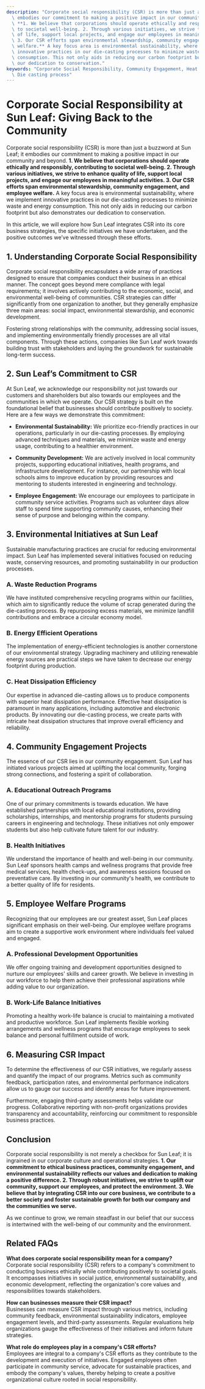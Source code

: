 ```yaml
---
description: "Corporate social responsibility (CSR) is more than just a buzzword at Sun Leaf; it\
  \ embodies our commitment to making a positive impact in our community and beyond.\
  \ **1. We believe that corporations should operate ethically and responsibly, contributing\
  \ to societal well-being. 2. Through various initiatives, we strive to enhance quality\
  \ of life, support local projects, and engage our employees in meaningful activities.\
  \ 3. Our CSR efforts span environmental stewardship, community engagement, and employee\
  \ welfare.** A key focus area is environmental sustainability, where we implement\
  \ innovative practices in our die-casting processes to minimize waste and energy\
  \ consumption. This not only aids in reducing our carbon footprint but also demonstrates\
  \ our dedication to conservation."
keywords: "Corporate Social Responsibility, Community Engagement, Heat dissipation performance,\
  \ Die casting process"
---
```

# Corporate Social Responsibility at Sun Leaf: Giving Back to the Community

Corporate social responsibility (CSR) is more than just a buzzword at Sun Leaf; it embodies our commitment to making a positive impact in our community and beyond. **1. We believe that corporations should operate ethically and responsibly, contributing to societal well-being. 2. Through various initiatives, we strive to enhance quality of life, support local projects, and engage our employees in meaningful activities. 3. Our CSR efforts span environmental stewardship, community engagement, and employee welfare.** A key focus area is environmental sustainability, where we implement innovative practices in our die-casting processes to minimize waste and energy consumption. This not only aids in reducing our carbon footprint but also demonstrates our dedication to conservation.

In this article, we will explore how Sun Leaf integrates CSR into its core business strategies, the specific initiatives we have undertaken, and the positive outcomes we’ve witnessed through these efforts. 

## **1. Understanding Corporate Social Responsibility**

Corporate social responsibility encapsulates a wide array of practices designed to ensure that companies conduct their business in an ethical manner. The concept goes beyond mere compliance with legal requirements; it involves actively contributing to the economic, social, and environmental well-being of communities. CSR strategies can differ significantly from one organization to another, but they generally emphasize three main areas: social impact, environmental stewardship, and economic development. 

Fostering strong relationships with the community, addressing social issues, and implementing environmentally friendly processes are all vital components. Through these actions, companies like Sun Leaf work towards building trust with stakeholders and laying the groundwork for sustainable long-term success. 

## **2. Sun Leaf’s Commitment to CSR**

At Sun Leaf, we acknowledge our responsibility not just towards our customers and shareholders but also towards our employees and the communities in which we operate. Our CSR strategy is built on the foundational belief that businesses should contribute positively to society. Here are a few ways we demonstrate this commitment:

- **Environmental Sustainability:** We prioritize eco-friendly practices in our operations, particularly in our die-casting processes. By employing advanced techniques and materials, we minimize waste and energy usage, contributing to a healthier environment.
  
- **Community Development:** We are actively involved in local community projects, supporting educational initiatives, health programs, and infrastructure development. For instance, our partnership with local schools aims to improve education by providing resources and mentoring to students interested in engineering and technology.

- **Employee Engagement:** We encourage our employees to participate in community service activities. Programs such as volunteer days allow staff to spend time supporting community causes, enhancing their sense of purpose and belonging within the company.

## **3. Environmental Initiatives at Sun Leaf**

Sustainable manufacturing practices are crucial for reducing environmental impact. Sun Leaf has implemented several initiatives focused on reducing waste, conserving resources, and promoting sustainability in our production processes.

### **A. Waste Reduction Programs**

We have instituted comprehensive recycling programs within our facilities, which aim to significantly reduce the volume of scrap generated during the die-casting process. By repurposing excess materials, we minimize landfill contributions and embrace a circular economy model. 

### **B. Energy Efficient Operations**

The implementation of energy-efficient technologies is another cornerstone of our environmental strategy. Upgrading machinery and utilizing renewable energy sources are practical steps we have taken to decrease our energy footprint during production. 

### **C. Heat Dissipation Efficiency**

Our expertise in advanced die-casting allows us to produce components with superior heat dissipation performance. Effective heat dissipation is paramount in many applications, including automotive and electronic products. By innovating our die-casting process, we create parts with intricate heat dissipation structures that improve overall efficiency and reliability.

## **4. Community Engagement Projects**

The essence of our CSR lies in our community engagement. Sun Leaf has initiated various projects aimed at uplifting the local community, forging strong connections, and fostering a spirit of collaboration.

### **A. Educational Outreach Programs**

One of our primary commitments is towards education. We have established partnerships with local educational institutions, providing scholarships, internships, and mentorship programs for students pursuing careers in engineering and technology. These initiatives not only empower students but also help cultivate future talent for our industry.

### **B. Health Initiatives**

We understand the importance of health and well-being in our community. Sun Leaf sponsors health camps and wellness programs that provide free medical services, health check-ups, and awareness sessions focused on preventative care. By investing in our community's health, we contribute to a better quality of life for residents.

## **5. Employee Welfare Programs**

Recognizing that our employees are our greatest asset, Sun Leaf places significant emphasis on their well-being. Our employee welfare programs aim to create a supportive work environment where individuals feel valued and engaged.

### **A. Professional Development Opportunities**

We offer ongoing training and development opportunities designed to nurture our employees' skills and career growth. We believe in investing in our workforce to help them achieve their professional aspirations while adding value to our organization.

### **B. Work-Life Balance Initiatives**

Promoting a healthy work-life balance is crucial to maintaining a motivated and productive workforce. Sun Leaf implements flexible working arrangements and wellness programs that encourage employees to seek balance and personal fulfillment outside of work.

## **6. Measuring CSR Impact**

To determine the effectiveness of our CSR initiatives, we regularly assess and quantify the impact of our programs. Metrics such as community feedback, participation rates, and environmental performance indicators allow us to gauge our success and identify areas for future improvement.

Furthermore, engaging third-party assessments helps validate our progress. Collaborative reporting with non-profit organizations provides transparency and accountability, reinforcing our commitment to responsible business practices.

## **Conclusion**

Corporate social responsibility is not merely a checkbox for Sun Leaf; it is ingrained in our corporate culture and operational strategies. **1. Our commitment to ethical business practices, community engagement, and environmental sustainability reflects our values and dedication to making a positive difference. 2. Through robust initiatives, we strive to uplift our community, support our employees, and protect the environment. 3. We believe that by integrating CSR into our core business, we contribute to a better society and foster sustainable growth for both our company and the communities we serve.**

As we continue to grow, we remain steadfast in our belief that our success is intertwined with the well-being of our community and the environment. 

## **Related FAQs**

**What does corporate social responsibility mean for a company?**  
Corporate social responsibility (CSR) refers to a company's commitment to conducting business ethically while contributing positively to societal goals. It encompasses initiatives in social justice, environmental sustainability, and economic development, reflecting the organization's core values and responsibilities towards stakeholders.

**How can businesses measure their CSR impact?**  
Businesses can measure CSR impact through various metrics, including community feedback, environmental sustainability indicators, employee engagement levels, and third-party assessments. Regular evaluations help organizations gauge the effectiveness of their initiatives and inform future strategies.

**What role do employees play in a company's CSR efforts?**  
Employees are integral to a company's CSR efforts as they contribute to the development and execution of initiatives. Engaged employees often participate in community service, advocate for sustainable practices, and embody the company's values, thereby helping to create a positive organizational culture rooted in social responsibility.
